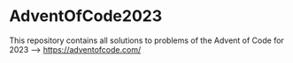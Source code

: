 # AdventOfCode2023

This repository contains all solutions to problems of the Advent of Code for 2023 --> https://adventofcode.com/
